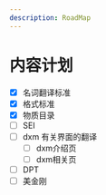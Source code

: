 ```yaml
---
description: RoadMap
---
```


# 内容计划

* [x] 名词翻译标准
* [x] 格式标准
* [x] 物质目录
* [ ] SEI
* [ ] dxm 有关界面的翻译
  * [ ] dxm介绍页
  * [ ] dxm相关页
* [ ] DPT
* [ ] 美金刚
